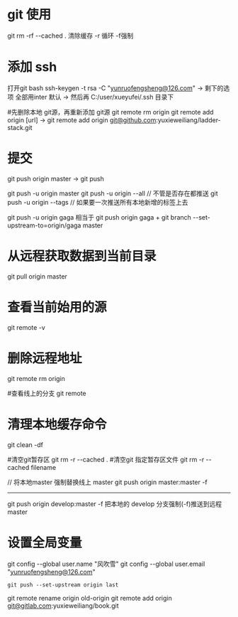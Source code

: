 # git 使用
git rm -rf --cached .  清除缓存 -r 循环 -f强制

# 添加 ssh
打开git bash
ssh-keygen -t rsa -C "yunruofengsheng@126.com"
-> 剩下的选项 全部用inter 默认
-> 然后再 C:/user/xueyufei/.ssh 目录下

#先删除本地 git源，再重新添加 git源
git remote rm origin
git remote add origin [url] -> git remote add origin git@github.com:yuxieweiliang/ladder-stack.git

# 提交
git push origin master -> git push

git push -u origin master
git push -u origin --all // 不管是否存在都推送
git push -u origin --tags // 如果要一次推送所有本地新增的标签上去

git push -u origin gaga 相当于 git push origin gaga + git branch --set-upstream-to=origin/gaga master

# 从远程获取数据到当前目录
git pull origin master

# 查看当前始用的源
git remote -v

# 删除远程地址
git remote rm origin

#查看线上的分支
git remote

# 清理本地缓存命令
git clean -df

#清空git暂存区
git rm -r --cached .
#清空git 指定暂存区文件
git rm -r --cached filename


// 将本地master 强制替换线上 master
git push origin master:master -f


---------------------------------------
git push origin develop:master -f
把本地的 develop 分支强制(-f)推送到远程 master

# 设置全局变量
git config --global user.name "风吹雪"
git config --global user.email "yunruofengsheng@126.com"


    git push --set-upstream origin last

git remote rename origin old-origin
git remote add origin git@gitlab.com:yuxieweiliang/book.git